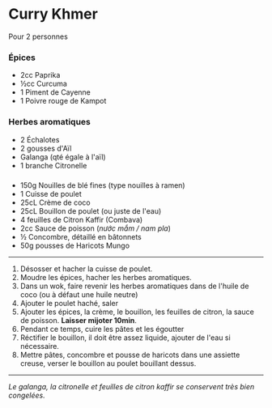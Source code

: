 # Curry Khmer

Pour 2 personnes

### Épices

- 2cc Paprika
- ½cc Curcuma
- 1 Piment de Cayenne
- 1 Poivre rouge de Kampot

### Herbes aromatiques

- 2 Échalotes
- 2 gousses d'Aïl
- Galanga (qté égale à l'aïl)
- 1 branche Citronelle

### 

- 150g Nouilles de blé fines (type nouilles à ramen)
- 1 Cuisse de poulet
- 25cL Crème de coco
- 25cL Bouillon de poulet (ou juste de l'eau)
- 4 feuilles de Citron Kaffir (Combava)
- 2cc Sauce de poisson (*nước mắm / nam pla*)
- ½ Concombre, détaillé en bâtonnets
- 50g pousses de Haricots Mungo

---

1. Désosser et hacher la cuisse de poulet.
2. Moudre les épices, hacher les herbes aromatiques.
3. Dans un wok, faire revenir les herbes aromatiques dans de l'huile de coco (ou à défaut une huile neutre)
4. Ajouter le poulet haché, saler
5. Ajouter les épices, la crème, le bouillon, les feuilles de citron, la sauce de poisson. **Laisser mijoter 10min**.
6. Pendant ce temps, cuire les pâtes et les égoutter
7. Réctifier le bouillon, il doit être assez liquide, ajouter de l'eau si nécessaire.
8. Mettre pâtes, concombre et pousse de haricots dans une assiette creuse, verser le bouillon au poulet bouillant dessus.

---

_Le galanga, la citronelle et feuilles de citron kaffir se conservent très bien congelées._